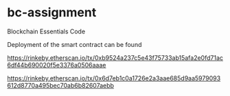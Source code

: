 # bc-assignment

Blockchain Essentials Code

Deployment of the smart contract can be found 

https://rinkeby.etherscan.io/tx/0xb9524a237c5e43f75733ab15afa2e0fd71ac6df44b690020f5e3376a0506aaae

https://rinkeby.etherscan.io/tx/0x6d7eb1c0a1726e2a3aae685d9aa5979093612d8770a495bec70ab6b82607aebb
